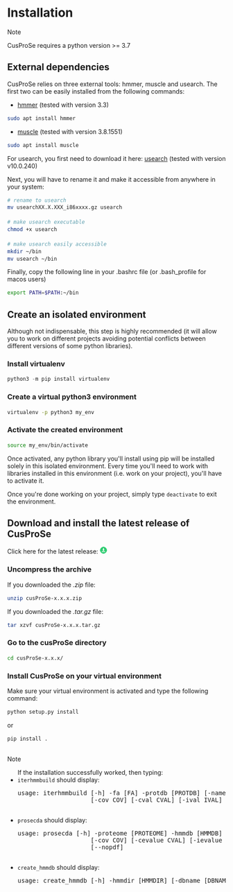 # Installation

<div class="admonition note">
    <p class="first admonition-title">
        Note
    </p>
    <p class="last">
        CusProSe requires a python version >= 3.7
    </p>
</div>

## External dependencies
CusProSe relies on three external tools: hmmer, muscle and usearch.
The first two can be easily installed from the following commands:

* [hmmer](http://hmmer.org/download.html) (tested with version 3.3)
``` bash
sudo apt install hmmer
```
* [muscle](https://www.drive5.com/muscle/downloads.htm) (tested with version 3.8.1551)
``` bash
sudo apt install muscle
```

For usearch, you first need to download it here:
[usearch](https://www.drive5.com/usearch/download.html) (tested with version v10.0.240)

Next, you will have to rename it and make it accessible from anywhere in your system:
``` bash
# rename to usearch
mv usearchXX.X.XXX_i86xxxx.gz usearch

# make usearch executable
chmod +x usearch

# make usearch easily accessible
mkdir ~/bin
mv usearch ~/bin
```

Finally, copy the following line in your .bashrc file (or .bash_profile for macos users)
``` bash
export PATH=$PATH:~/bin 
```

## Create an isolated environment
Although not indispensable, this step is highly recommended (it will allow you to work on different projects avoiding potential conflicts between different versions of some python libraries).
 
### Install virtualenv
``` python
python3 -m pip install virtualenv
```

### Create a virtual python3 environment
```bash
virtualenv -p python3 my_env
```

### Activate the created environment
```bash
source my_env/bin/activate
```

Once activated, any python library you'll install using pip will be installed solely in this isolated environment.
Every time you'll need to work with libraries installed in this environment (i.e. work on your project), you'll have
to activate it. 

Once you're done working on your project, simply type `deactivate` to exit the environment.

## Download and install the latest release of CusProSe
Click here for the latest release: 
[ ![](./icons/download-flat/16x16.png "Click to download the latest release")](https://github.com/nchenche/cusProSe/releases/latest/)

### Uncompress the archive
If you downloaded the *.zip* file:
```bash
unzip cusProSe-x.x.x.zip
```

If you downloaded the *.tar.gz* file:
```bash
tar xzvf cusProSe-x.x.x.tar.gz
```

### Go to the cusProSe directory
 
```bash
cd cusProSe-x.x.x/
```

### Install CusProSe on your virtual environment
Make sure your virtual environment is activated and type the following command: 

```python
python setup.py install
```

or 
```python
pip install .
```

<div class="admonition tip" style="margin-top: 30px;">
    <p class="first admonition-title">
        Note
    </p>  
    <ul>
    If the installation successfully worked, then typing:
  <li>
  <code>iterhmmbuild</code> should display:
    <pre class="parameters">usage: iterhmmbuild [-h] -fa [FA] -protdb [PROTDB] [-name [NAME]] [-out [OUT]] [-id ID]
                    [-cov COV] [-cval CVAL] [-ival IVAL] [-acc ACC]
    </pre>
  </li>

  <li>
    <code>prosecda</code> should display:
    <pre class="parameters">usage: prosecda [-h] -proteome [PROTEOME] -hmmdb [HMMDB] -rules [RULES] [-out [OUT]] 
                    [-cov COV] [-cevalue CVAL] [-ievalue IVAL] [-score SCORE] [-acc ACC]
                    [--nopdf]
    </pre>
  </li>

  <li>
    <code>create_hmmdb</code> should display:
    <pre class="parameters">usage: create_hmmdb [-h] -hmmdir [HMMDIR] [-dbname [DBNAME]] [-outdir [OUTDIR]]
    </pre>
  </li>
</ul>

</div>
